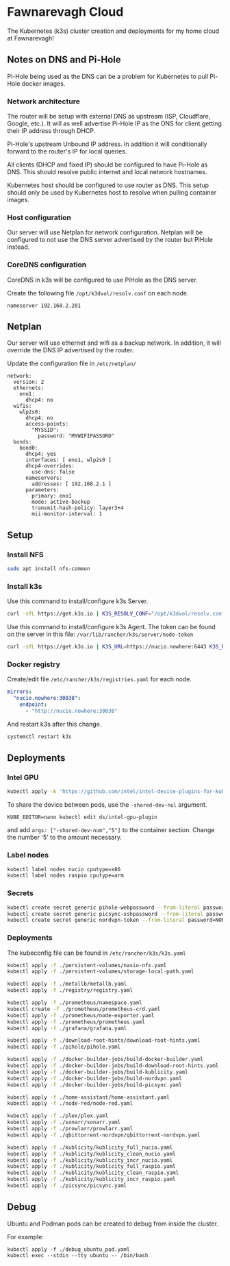 # Fawnarevagh Cloud

The Kubernetes (k3s) cluster creation and deployments for my home cloud at Fawnarevagh!

## Notes on DNS and Pi-Hole

Pi-Hole being used as the DNS can be a problem for Kubernetes to pull Pi-Hole docker images.

### Network architecture

The router will be setup with external DNS as upstream (ISP, Cloudflare, Google, etc.).
It will as well advertise Pi-Hole IP as the DNS for client getting their IP address through DHCP.

Pi-Hole's upstream Unbound IP address.
In addition it will conditionally forward to the router's IP for local queries.

All clients (DHCP and fixed IP) should be configured to have Pi-Hole as DNS.
This should resolve public internet and local network hostnames.

Kubernetes host should be configured to use router as DNS.
This setup should only be used by Kubernetes host to resolve when pulling container images.

### Host configuration

Our server will use Netplan for network configuration.
Netplan will be configured to not use the DNS server advertised by the router but PiHole instead.

### CoreDNS configuration

CoreDNS in k3s will be configured to use PiHole as the DNS server.

Create the following file `/opt/k3dvol/resolv.conf` on each node.

```
nameserver 192.168.2.201
```

## Netplan

Our server will use ethernet and wifi as a backup network.
In addition, it will override the DNS IP advertised by the router.

Update the configuration file in `/etc/netplan/`

```
network:
  version: 2
  ethernets:
    eno1:
      dhcp4: no
  wifis:
    wlp2s0:
      dhcp4: no
      access-points:
        "MYSSID":
          password: "MYWIFIPASSORD"
  bonds:
    bond0:
      dhcp4: yes
      interfaces: [ eno1, wlp2s0 ]
      dhcp4-overrides:
        use-dns: false
      nameservers:
        addresses: [ 192.168.2.1 ]
      parameters:
        primary: eno1
        mode: active-backup
        transmit-hash-policy: layer3+4
        mii-monitor-interval: 1

```

## Setup

### Install NFS

```bash
sudo apt install nfs-common
```

### Install k3s

Use this command to install/configure k3s Server.

```bash
curl -sfL https://get.k3s.io | K3S_RESOLV_CONF="/opt/k3dvol/resolv.conf" INSTALL_K3S_EXEC="--tls-san nucio.nowhere --disable servicelb --disable traefik --disable metrics-server" sh -s
```

Use this command to install/configure k3s Agent.
The token can be found on the server in this file: `/var/lib/rancher/k3s/server/node-token`

```bash
curl -sfL https://get.k3s.io | K3S_URL=https://nucio.nowhere:6443 K3S_RESOLV_CONF="/opt/k3dvol/resolv.conf" K3S_TOKEN=XXXTOKEN sh -s
```

### Docker registry

Create/edit file `/etc/rancher/k3s/registries.yaml` for each node.

```yaml
mirrors:
  "nucio.nowhere:30038":
    endpoint:
      - "http://nucio.nowhere:30038"
```

And restart k3s after this change.

```bash
systemctl restart k3s
```

## Deployments

### Intel GPU

```bash
kubectl apply -k 'https://github.com/intel/intel-device-plugins-for-kubernetes/deployments/gpu_plugin?ref=main'
```

To share the device between pods, use the `-shared-dev-nul` argument.

```
KUBE_EDITOR=nano kubectl edit ds/intel-gpu-plugin
```

and add `args: ["-shared-dev-num","5"]` to the container section.
Change the number '5' to the amount necessary.

### Label nodes

```bash
kubectl label nodes nucio cputype=x86
kubectl label nodes raspio cputype=arm
```

### Secrets

```bash
kubectl create secret generic pihole-webpassword --from-literal password=PIHOLEPASSWORD
kubectl create secret generic picsync-sshpassword --from-literal password=SSHPASSWORD
kubectl create secret generic nordvpn-token --from-literal password=NORDVPNTOKEN
```

### Deployments

The kubeconfig file can be found in `/etc/rancher/k3s/k3s.yaml`

```bash
kubectl apply -f ./persistent-volumes/nasio-nfs.yaml
kubectl apply -f ./persistent-volumes/storage-local-path.yaml

kubectl apply -f ./metallb/metallb.yaml
kubectl apply -f ./registry/registry.yaml

kubectl apply -f ./prometheus/namespace.yaml
kubectl create -f ./prometheus/prometheus-crd.yaml
kubectl apply -f ./prometheus/node-exporter.yaml
kubectl apply -f ./prometheus/prometheus.yaml
kubectl apply -f ./grafana/grafana.yaml

kubectl apply -f ./download-root-hints/download-root-hints.yaml
kubectl apply -f ./pihole/pihole.yaml

kubectl apply -f ./docker-builder-jobs/build-docker-builder.yaml
kubectl apply -f ./docker-builder-jobs/build-download-root-hints.yaml
kubectl apply -f ./docker-builder-jobs/build-kublicity.yaml
kubectl apply -f ./docker-builder-jobs/build-nordvpn.yaml
kubectl apply -f ./docker-builder-jobs/build-picsync.yaml

kubectl apply -f ./home-assistant/home-assistant.yaml
kubectl apply -f ./node-red/node-red.yaml

kubectl apply -f ./plex/plex.yaml
kubectl apply -f ./sonarr/sonarr.yaml
kubectl apply -f ./prowlarr/prowlarr.yaml
kubectl apply -f ./qbittorrent-nordvpn/qbittorrent-nordvpn.yaml

kubectl apply -f ./kublicity/kublicity_full_nucio.yaml
kubectl apply -f ./kublicity/kublicity_clean_nucio.yaml
kubectl apply -f ./kublicity/kublicity_incr_nucio.yaml
kubectl apply -f ./kublicity/kublicity_full_raspio.yaml
kubectl apply -f ./kublicity/kublicity_clean_raspio.yaml
kubectl apply -f ./kublicity/kublicity_incr_raspio.yaml
kubectl apply -f ./picsync/picsync.yaml
```

## Debug

Ubuntu and Podman pods can be created to debug from inside the cluster.

For example:

```
kubectl apply -f ./debug_ubuntu_pod.yaml
kubectl exec --stdin --tty ubuntu -- /bin/bash
```

